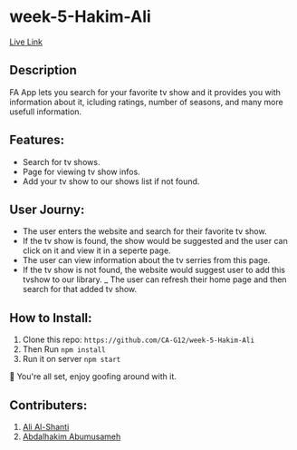 # week-5-Hakim-Ali
[Live Link](https://week-5-hakim-ali.herokuapp.com/)
## Description
FA App lets you search for your favorite tv show and it provides you with information about it, icluding ratings, number of seasons, and many more usefull information. 

## Features: 
- Search for tv shows. 
- Page for viewing tv show infos.
- Add your tv show to our shows list if not found. 

## User Journy: 
- The user enters the website and search for their favorite tv show. 
- If the tv show is found, the show would be suggested and the user can click on it and view it in a seperte page. 
- The user can view information about the tv serries from this page. 
- If the tv show is not found, the website would suggest user to add this tvshow to our library.
_ The user can refresh their home page and then search for that added tv show. 

## How to Install: 

1. Clone this repo: 
``` https://github.com/CA-G12/week-5-Hakim-Ali ```
2. Then Run ``` npm install ```
3. Run it on server ``` npm start ```
 
 🥳 You're all set, enjoy goofing around with it. 
 
 
 ## Contributers: 
 
 1. [Ali Al-Shanti](https://github.com/alishanti98)
 2. [Abdalhakim Abumusameh](https://github.com/hkmusameh01)